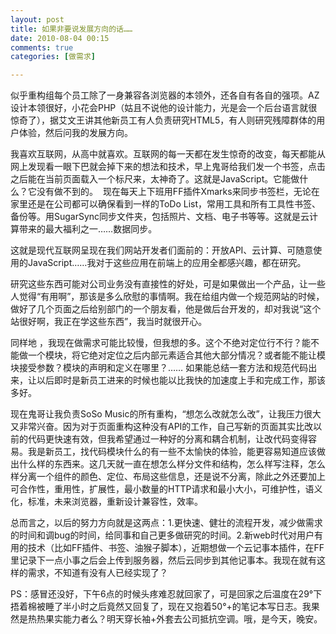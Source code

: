 ```yaml
---
layout: post
title: 如果非要说发展方向的话……
date: 2010-08-04 00:15
comments: true
categories: [做需求]

---
```


似乎重构组每个员工除了一身兼容各浏览器的本领外，还各自有各自的强项。AZ设计本领很好，小花会PHP（姑且不说他的设计能力，光是会一个后台语言就很惊奇了），据艾文王讲其他新员工有人负责研究HTML5，有人则研究残障群体的用户体验，然后问我的发展方向。

我喜欢互联网，从高中就喜欢。互联网的每一天都在发生惊奇的改变，每天都能从网上发现看一眼下巴就会掉下来的想法和技术，早上鬼哥给我们发一个书签，点击之后能在当前页面载入一个标尺来，太神奇了。这就是JavaScript。它能做什么？它没有做不到的。
<img class="aligncenter size-full wp-image-45" title="2010-8-3 23-41-59" src="http://yuguo.us/files/2010/08/2010-8-3-23-41-59.png" alt=""   />
现在每天上下班用FF插件Xmarks来同步书签栏，无论在家里还是在公司都可以确保看到一样的ToDo List，常用工具和所有工具性书签、备份等。用SugarSync同步文件夹，包括照片、文档、电子书等等。这就是云计算带来的最大福利之一……数据同步。

这就是现代互联网呈现在我们网站开发者们面前的：开放API、云计算、可随意使用的JavaScript……我对于这些应用在前端上的应用全都感兴趣，都在研究。

研究这些东西可能对公司业务没有直接性的好处，可是如果做出一个产品，让一些人觉得“有用啊”，那该是多么欣慰的事情啊。我在给组内做一个规范网站的时候，做好了几个页面之后给别部门的一个朋友看，他是做后台开发的，却对我说“这个站很好啊，我正在学这些东西”，我当时就很开心。

同样地 ，我现在做需求可能比较慢，但我想的多。这个不绝对定位行不行？能不能做一个模块，将它绝对定位之后内部元素适合其他大部分情况？或者能不能让模块接受参数？模块的声明和定义在哪里？…… 如果能总结一套方法和规范代码出来，让以后即时是新员工进来的时候也能以比我快的加速度上手和完成工作，那该多好。

现在鬼哥让我负责SoSo Music的所有重构，“想怎么改就怎么改”，让我压力很大又非常兴奋。因为对于页面重构这种没有API的工作，自己写新的页面其实比改以前的代码更快速有效，但我希望通过一种好的分离和耦合机制，让改代码变得容易。我是新员工，找代码模块什么的有一些不太愉快的体验，能更容易知道应该做出什么样的东西来。这几天就一直在想怎么样分文件和结构，怎么样写注释，怎么样分离一个组件的颜色、定位、布局这些信息，还是说不分离，除此之外还要加上可合作性，重用性，扩展性，最小数量的HTTP请求和最小大小，可维护性，语义化，标准，未来浏览器，重新设计兼容性，效率。

总而言之，以后的努力方向就是这两点：1.更快速、健壮的流程开发，减少做需求的时间和调bug的时间，给同事和自己更多做研究的时间。2.新web时代对用户有用的技术（比如FF插件、书签、油猴子脚本），近期想做一个云记事本插件，在FF里记录下一点小事之后会上传到服务器，然后云同步到其他记事本。我现在就有这样的需求，不知道有没有人已经实现了？

PS：感冒还没好，下午6点的时候头疼难忍就回家了，可是回家之后温度在29°下捂着棉被睡了半小时之后竟然又回复了，现在又抱着50°+的笔记本写日志。我果然是热热果实能力者么？明天穿长袖+外套去公司抵抗空调。哦，是今天，晚安。

